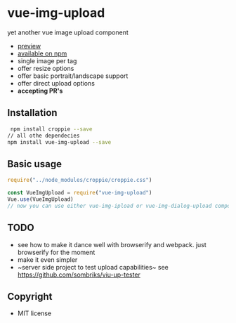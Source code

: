 # vue-img-upload

yet another vue image upload component

- [preview](https://sombriks.github.io/vue-img-upload/)
- [available on npm](https://www.npmjs.com/package/vue-img-upload)
- single image per tag
- offer resize options
- offer basic portrait/landscape support
- offer direct upload options
- **accepting PR's**

## Installation

```bash
 npm install croppie --save
// all othe dependecies
npm install vue-img-upload --save
```

## Basic usage

```javascript
require("../node_modules/croppie/croppie.css")

const VueImgUpload = require("vue-img-upload")
Vue.use(VueImgUpload)
// now you can use either vue-img-ipload or vue-img-dialog-upload components on your application
```

## TODO 

- see how to make it dance well with browserify and webpack. just browserify for the moment
- make it even simpler
- ~server side project to test upload capabilities~ see https://github.com/sombriks/viu-up-tester

## Copyright

- MIT license
